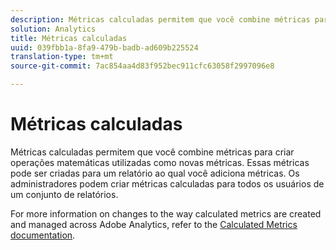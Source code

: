 ```yaml
---
description: Métricas calculadas permitem que você combine métricas para criar operações matemáticas utilizadas como novas métricas. Essas métricas pode ser criadas para um relatório ao qual você adiciona métricas. Os administradores podem criar métricas calculadas para todos os usuários de um conjunto de relatórios.
solution: Analytics
title: Métricas calculadas
uuid: 039fbb1a-8fa9-479b-badb-ad609b225524
translation-type: tm+mt
source-git-commit: 7ac854aa4d83f952bec911cfc63058f2997096e8

---
```



# Métricas calculadas

Métricas calculadas permitem que você combine métricas para criar operações matemáticas utilizadas como novas métricas. Essas métricas pode ser criadas para um relatório ao qual você adiciona métricas. Os administradores podem criar métricas calculadas para todos os usuários de um conjunto de relatórios.

For more information on changes to the way calculated metrics are created and managed across Adobe Analytics, refer to the [Calculated Metrics documentation](/help/components/c-calcmetrics/cm-overview.md).
